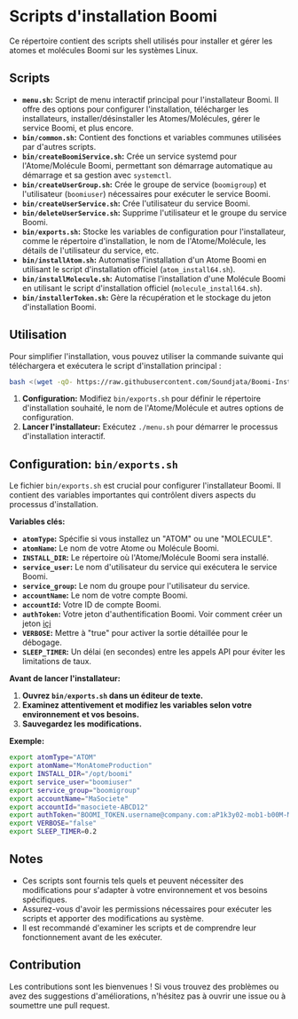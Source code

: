 # Scripts d'installation Boomi

Ce répertoire contient des scripts shell utilisés pour installer et gérer les atomes et molécules Boomi sur les systèmes Linux.

## Scripts
- **`menu.sh`:** Script de menu interactif principal pour l'installateur Boomi. Il offre des options pour configurer l'installation, télécharger les installateurs, installer/désinstaller les Atomes/Molécules, gérer le service Boomi, et plus encore.
- **`bin/common.sh`:** Contient des fonctions et variables communes utilisées par d'autres scripts.
- **`bin/createBoomiService.sh`:** Crée un service systemd pour l'Atome/Molécule Boomi, permettant son démarrage automatique au démarrage et sa gestion avec `systemctl`.
- **`bin/createUserGroup.sh`:** Crée le groupe de service (`boomigroup`) et l'utilisateur (`boomiuser`) nécessaires pour exécuter le service Boomi.
- **`bin/createUserService.sh`:** Crée l'utilisateur du service Boomi.
- **`bin/deleteUserService.sh`:** Supprime l'utilisateur et le groupe du service Boomi.
- **`bin/exports.sh`:** Stocke les variables de configuration pour l'installateur, comme le répertoire d'installation, le nom de l'Atome/Molécule, les détails de l'utilisateur du service, etc.
- **`bin/installAtom.sh`:** Automatise l'installation d'un Atome Boomi en utilisant le script d'installation officiel (`atom_install64.sh`).
- **`bin/installMolecule.sh`:** Automatise l'installation d'une Molécule Boomi en utilisant le script d'installation officiel (`molecule_install64.sh`).
- **`bin/installerToken.sh`:** Gère la récupération et le stockage du jeton d'installation Boomi.

## Utilisation
Pour simplifier l'installation, vous pouvez utiliser la commande suivante qui téléchargera et exécutera le script d'installation principal :

```bash
bash <(wget -qO- https://raw.githubusercontent.com/Soundjata/Boomi-Installer/refs/heads/main/script/install.sh)
```

1. **Configuration:** Modifiez `bin/exports.sh` pour définir le répertoire d'installation souhaité, le nom de l'Atome/Molécule et autres options de configuration.
2. **Lancer l'installateur:** Exécutez `./menu.sh` pour démarrer le processus d'installation interactif.

## Configuration: `bin/exports.sh`
Le fichier `bin/exports.sh` est crucial pour configurer l'installateur Boomi. Il contient des variables importantes qui contrôlent divers aspects du processus d'installation.

**Variables clés:**
- **`atomType`:** Spécifie si vous installez un "ATOM" ou une "MOLECULE".
- **`atomName`:** Le nom de votre Atome ou Molécule Boomi.
- **`INSTALL_DIR`:** Le répertoire où l'Atome/Molécule Boomi sera installé.
- **`service_user`:** Le nom d'utilisateur du service qui exécutera le service Boomi.
- **`service_group`:** Le nom du groupe pour l'utilisateur du service.
- **`accountName`:** Le nom de votre compte Boomi.
- **`accountId`:** Votre ID de compte Boomi.
- **`authToken`:** Votre jeton d'authentification Boomi. Voir comment créer un jeton [içi](https://help.boomi.com/bundle/integration/page/int-AtomSphere_API_Tokens_page.html)
- **`VERBOSE`:** Mettre à "true" pour activer la sortie détaillée pour le débogage.
- **`SLEEP_TIMER`:** Un délai (en secondes) entre les appels API pour éviter les limitations de taux.

**Avant de lancer l'installateur:**
1. **Ouvrez `bin/exports.sh` dans un éditeur de texte.**
2. **Examinez attentivement et modifiez les variables selon votre environnement et vos besoins.**
3. **Sauvegardez les modifications.**

**Exemple:**
```bash
export atomType="ATOM"
export atomName="MonAtomeProduction"
export INSTALL_DIR="/opt/boomi"
export service_user="boomiuser"
export service_group="boomigroup"
export accountName="MaSociete"
export accountId="masociete-ABCD12"
export authToken="BOOMI_TOKEN.username@company.com:aP1k3y02-mob1-b00M-M0b1-at0msph3r3aa" 
export VERBOSE="false"
export SLEEP_TIMER=0.2
```

## Notes
- Ces scripts sont fournis tels quels et peuvent nécessiter des modifications pour s'adapter à votre environnement et vos besoins spécifiques.
- Assurez-vous d'avoir les permissions nécessaires pour exécuter les scripts et apporter des modifications au système.
- Il est recommandé d'examiner les scripts et de comprendre leur fonctionnement avant de les exécuter.

## Contribution
Les contributions sont les bienvenues ! Si vous trouvez des problèmes ou avez des suggestions d'améliorations, n'hésitez pas à ouvrir une issue ou à soumettre une pull request.
